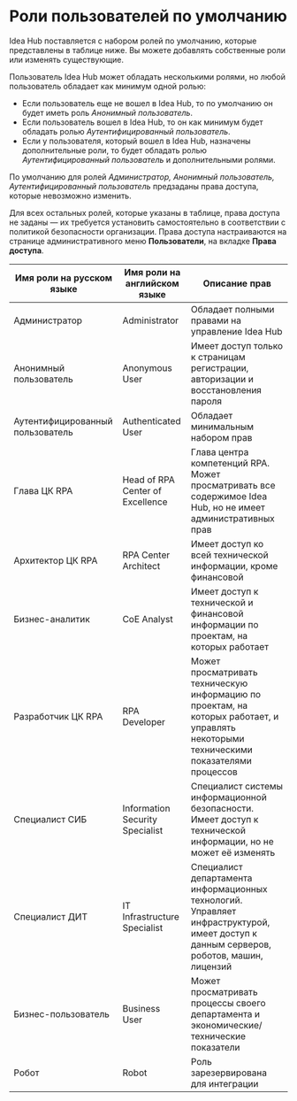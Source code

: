 # Роли пользователей по умолчанию

Idea Hub поставляется с набором ролей по умолчанию, которые представлены в таблице ниже. Вы можете добавлять собственные роли или изменять существующие.

Пользователь Idea Hub может обладать несколькими ролями, но любой пользователь обладает как минимум одной ролью:
* Если пользователь еще не вошел в Idea Hub, то по умолчанию он будет иметь роль *Анонимный пользователь*.
* Если пользователь вошел в Idea Hub, то он как минимум будет обладать ролью *Аутентифицированный пользователь*. 
* Если у пользователя, который вошел в Idea Hub, назначены дополнительные роли, то будет обладать ролью *Аутентифицированный пользователь* и дополнительными ролями.

По умолчанию для ролей *Администратор, Анонимный пользователь, Аутентифицированный пользователь* предзаданы права доступа, которые невозможно изменить.

Для всех остальных ролей, которые указаны в таблице, права доступа не заданы — их требуется установить самостоятельно в соответствии с политикой безопасности организации. Права доступа настраиваются на странице административного меню **Пользователи**, на вкладке **Права доступа**.

| Имя роли на русском языке | Имя роли на английском языке   | Описание прав                                                                          |
|---------------------------|--------------------------------|--------------------------------------------------------------------------------------- |
| Администратор             | Administrator                  | Обладает полными правами на управление Idea Hub                                        |
| Анонимный пользователь    | Anonymous User                 | Имеет доступ только к страницам регистрации, авторизации и восстановления пароля       |
| Аутентифицированный пользователь | Authenticated User      | Обладает минимальным набором прав                                                      |
| Глава ЦК RPA              | Head of RPA Center of Excellence | Глава центра компетенций RPA. Может просматривать все содержимое Idea Hub, но не имеет административных прав |
| Архитектор ЦК RPA         | RPA Center Architect           | Имеет доступ ко всей технической информации, кроме финансовой                         |
| Бизнес-аналитик           | CoE Analyst                    | Имеет доступ к технической и финансовой информации по проектам, на которых работает |
| Разработчик ЦК RPA        | RPA Developer                  | Может просматривать техническую информацию по проектам, на которых работает, и управлять некоторыми техническими показателями процессов |
| Специалист СИБ            | Information Security Specialist| Специалист системы информационной безопасности. Имеет доступ к технической информации, но не может её изменять                       |
| Специалист ДИТ            | IT Infrastructure Specialist   | Специалист департамента информационных технологий. Управляет инфраструктурой, имеет доступ к данным серверов, роботов, машин, лицензий   |
| Бизнес-пользователь       | Business User                  | Может просматривать процессы своего департамента и экономические/технические показатели|
| Робот                     | Robot                          | Роль зарезервирована для интеграции                                                     |


